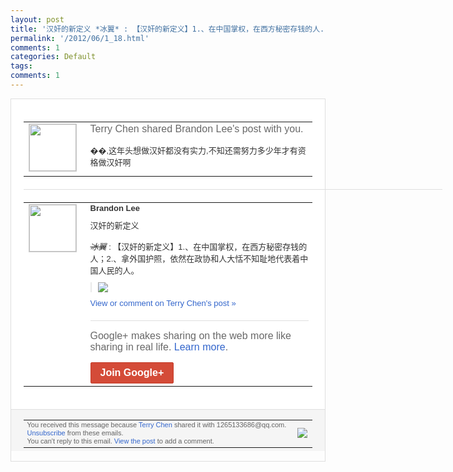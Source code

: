 ```yaml
---
layout: post
title: '汉奸的新定义 *冰翼* : 【汉奸的新定义】1.、在中国掌权，在西方秘密存钱的人...'
permalink: '/2012/06/1_18.html'
comments: 1
categories: Default
tags: 
comments: 1
---
```

<div style="border:solid 1px #dfdfdf;color:#686868;font:13px Arial"><div style="background-color:#fff;padding:20px;"><table cellpadding="0" cellspacing="0"><tr><td style="padding-right:15px;vertical-align:top"><a href="https://plus.google.com/_/notifications/ngemlink?&amp;emid=CKCL2pL617ACFQRSQAodOQEAAA&amp;path=%2F108643996575278738906&amp;dt=1340028224966"><img height="75" src="https://lh3.googleusercontent.com/-KKRGTyJ5Bl0/AAAAAAAAAAI/AAAAAAAAEEY/jllxqER5dCk/s75-c-k-a/photo.jpg" style="border:solid 1px #cccccc;" width="75"/></a></td><td style="width:578px;color:#333;font:13px Arial;vertical-align:top;"><div style="color:#686868;font:16px Arial;;padding-bottom:15px">Terry Chen shared Brandon Lee's post with you.</div><div style="padding-bottom:10px">��,这年头想做汉奸都没有实力,不知还需<wbr/>努力多少年才有资格做汉奸啊</div></td></tr></table><div style="margin:20px 0;border-bottom:solid 1px #dfdfdf;width:670px;"></div><table cellpadding="0" cellspacing="0"><tr><td style="padding-right:15px;vertical-align:top"><a href="https://plus.google.com/_/notifications/ngemlink?&amp;emid=CKCL2pL617ACFQRSQAodOQEAAA&amp;path=%2F106252407270777580526&amp;dt=1340028224966"><img height="75" src="https://lh4.googleusercontent.com/-3t0f-HSVHuQ/AAAAAAAAAAI/AAAAAAAABHw/pXR_LECksqM/s75-c-k-a/photo.jpg" style="border:solid 1px #cccccc;" width="75"/></a></td><td style="width:578px;color:#333;font:13px Arial;vertical-align:top;"><div style="font-weight:bold;padding-bottom:10px">Brandon Lee</div><div style="padding-bottom:10px">汉奸的新定义<br/><br/><i><s>冰翼</s></i> : 【汉奸的新定义】1.、在中国掌权，在西方<wbr/>秘密存钱的人；2.、拿外国护照，依然在政<wbr/>协和人大恬不知耻地代表着中国人民的人。</div><div style="margin-bottom:10px;padding-left:10px; border-left:2px solid #EAEAEA"><span style="margin-right:5px"><a href="https://plus.google.com/_/notifications/ngemlink?&amp;emid=CKCL2pL617ACFQRSQAodOQEAAA&amp;path=%2F108643996575278738906%2Fposts%2FTcHP1XLQGkZ%3Fgpinv%3DAMIXal9nHD21CcOePbPSobRtFx_dvd3P6uxZBAxVnG769Ne5jYedRwVSbo52VIOPI9uQVa51gwzND3Bxn5b1Ioe2CT6k-kyXRQB6O84PeCyd5lYrdjxr7hY&amp;dt=1340028224966" style="zSoyz;"><img border="0" src="https://lh3.googleusercontent.com/-8meaax12tfc/T98vecuGUAI/AAAAAAAATjM/VLMvwsJ9NZY/h120/4e22530ejw1dte2gj37rdj.jpg" style="max-height:200px;max-width:275px"/></a></span></div><a href="https://plus.google.com/_/notifications/ngemlink?&amp;emid=CKCL2pL617ACFQRSQAodOQEAAA&amp;path=%2F108643996575278738906%2Fposts%2FTcHP1XLQGkZ%3Fgpinv%3DAMIXal9nHD21CcOePbPSobRtFx_dvd3P6uxZBAxVnG769Ne5jYedRwVSbo52VIOPI9uQVa51gwzND3Bxn5b1Ioe2CT6k-kyXRQB6O84PeCyd5lYrdjxr7hY&amp;dt=1340028224966" style="color:#3366CC;text-decoration:none;">View or comment on Terry Chen's post »</a><div style="margin-top:20px;border-top:solid 1px #dfdfdf"><div style="padding:15px 0;color:#686868;font:16px Arial;">Google+ makes sharing on the web more like sharing in real life. <a href="http://www.google.com/+/learnmore/" style="color:#3366CC;text-decoration:none;">Learn more</a>.</div><a href="https://plus.google.com/_/notifications/ngemlink?&amp;emid=CKCL2pL617ACFQRSQAodOQEAAA&amp;path=%2F%3Fgpinv%3DAMIXal9nHD21CcOePbPSobRtFx_dvd3P6uxZBAxVnG769Ne5jYedRwVSbo52VIOPI9uQVa51gwzND3Bxn5b1Ioe2CT6k-kyXRQB6O84PeCyd5lYrdjxr7hY&amp;dt=1340028224966" style="display:inline-block;padding:7px 15px;background-color:#d44b38; color:#fff;font-size:16px; font-weight:bold;border-radius:2px;border:solid 1px #c43b28; white-space:nowrap;text-decoration:none">Join Google+</a></div></td></tr></table></div><div style="border-top:solid 1px #dfdfdf;padding:0 20px; background-color:#f5f5f5"><table cellpadding="0" cellspacing="0" style="height:50px"><tbody><tr><td style="vertical-align:middle;width:100%; color:#636363;font:11px Arial; line-height:120%">You received this message because <a href="https://plus.google.com/_/notifications/ngemlink?&amp;emid=CKCL2pL617ACFQRSQAodOQEAAA&amp;path=%2F108643996575278738906%3Fgpinv%3DAMIXal9nHD21CcOePbPSobRtFx_dvd3P6uxZBAxVnG769Ne5jYedRwVSbo52VIOPI9uQVa51gwzND3Bxn5b1Ioe2CT6k-kyXRQB6O84PeCyd5lYrdjxr7hY&amp;dt=1340028224966" style="color:#3366CC;text-decoration:none;">Terry Chen</a> shared it with 1265133686@qq.com. <a href="https://plus.google.com/_/notifications/ngemlink?&amp;emid=CKCL2pL617ACFQRSQAodOQEAAA&amp;path=%2F_%2Fnonplus%2Femailsettings%3Fgpinv%3DAMIXal9nHD21CcOePbPSobRtFx_dvd3P6uxZBAxVnG769Ne5jYedRwVSbo52VIOPI9uQVa51gwzND3Bxn5b1Ioe2CT6k-kyXRQB6O84PeCyd5lYrdjxr7hY%26est%3DADH5u8WAKKvNMxkcGxBuDrDfOltwUQ6q5g8i3ECSWU8Mtf3q9H_LFGD-DXA-7_fnwGjfatyJDgb5i4aItpvGtKbyyTx_fCGa-_Z55x4cO8xcVPXneGj0OvKECoc9x1IjPHj_oHlFF_uW&amp;dt=1340028224966" style="color:#3366CC;text-decoration:none;">Unsubscribe</a> from these emails.<br/>You can't reply to this email. <a href="https://plus.google.com/_/notifications/ngemlink?&amp;emid=CKCL2pL617ACFQRSQAodOQEAAA&amp;path=%2F108643996575278738906%2Fposts%2FTcHP1XLQGkZ%3Fgpinv%3DAMIXal9nHD21CcOePbPSobRtFx_dvd3P6uxZBAxVnG769Ne5jYedRwVSbo52VIOPI9uQVa51gwzND3Bxn5b1Ioe2CT6k-kyXRQB6O84PeCyd5lYrdjxr7hY&amp;dt=1340028224966" style="color:#3366CC;text-decoration:none;">View the post</a> to add a comment.<br/></td><td><img src="https://ssl.gstatic.com/s2/oz/images/notifications/logo/google-plus-6617a72bb36cc548861652780c9e6ff1.png"/></td></tr></tbody></table></div></div>